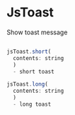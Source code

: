
# JsToast

Show toast message


```js.js

jsToast.short(
  contents: string
  )
  - short toast

jsToast.long(
  contents: string
  )
  - long toast

```
